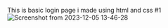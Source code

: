 This is  basic login page i made using html and css 
#1
![Screenshot from 2023-12-05 13-46-28](https://github.com/YugankDh/Web-Development/assets/147908064/5bd39d8f-7186-454f-b1b2-f77068962e1d)
